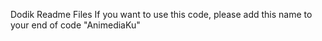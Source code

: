 Dodik Readme Files
If you want to use this code, please add this name to your end of code "AnimediaKu"